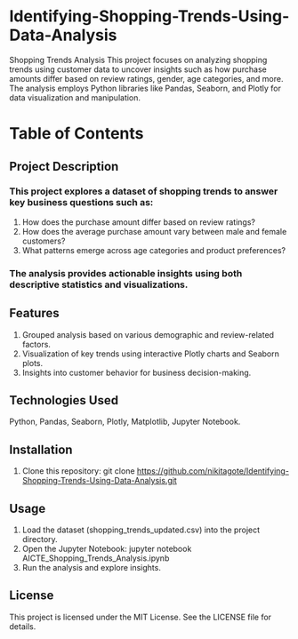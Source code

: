 # Identifying-Shopping-Trends-Using-Data-Analysis
Shopping Trends Analysis This project focuses on analyzing shopping trends using customer data to uncover insights such as how purchase amounts differ based on review ratings, gender, age categories, and more. The analysis employs Python libraries like Pandas, Seaborn, and Plotly for data visualization and manipulation.

# Table of Contents
## Project Description 
### This project explores a dataset of shopping trends to answer key business questions such as:

1. How does the purchase amount differ based on review ratings?
2. How does the average purchase amount vary between male and female customers?
3. What patterns emerge across age categories and product preferences?
### The analysis provides actionable insights using both descriptive statistics and visualizations.


## Features
1. Grouped analysis based on various demographic and review-related factors.
2. Visualization of key trends using interactive Plotly charts and Seaborn plots.
3. Insights into customer behavior for business decision-making.

## Technologies Used
Python, Pandas, Seaborn, Plotly, Matplotlib, Jupyter Notebook.

## Installation
1. Clone this repository:
git clone https://github.com/nikitagote/Identifying-Shopping-Trends-Using-Data-Analysis.git      

## Usage
1. Load the dataset (shopping_trends_updated.csv) into the project directory.
2. Open the Jupyter Notebook:
jupyter notebook AICTE_Shopping_Trends_Analysis.ipynb
3. Run the analysis and explore insights.
   
## License
This project is licensed under the MIT License. See the LICENSE file for details.

